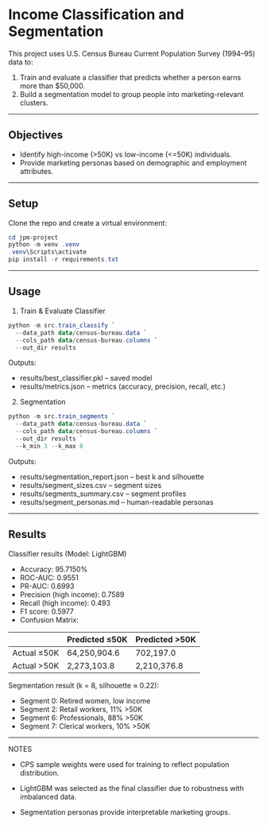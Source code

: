 # Income Classification and Segmentation

This project uses U.S. Census Bureau Current Population Survey (1994–95) data to:
1. Train and evaluate a classifier that predicts whether a person earns more than $50,000.
2. Build a segmentation model to group people into marketing-relevant clusters.

---

## Objectives
- Identify high-income (>50K) vs low-income (<=50K) individuals.
- Provide marketing personas based on demographic and employment attributes.

---

## Setup

Clone the repo and create a virtual environment:

```powershell
cd jpm-project
python -m venv .venv
.venv\Scripts\activate
pip install -r requirements.txt
```

---

## Usage

1. Train & Evaluate Classifier

```powershell
python -m src.train_classify `
  --data_path data/census-bureau.data `
  --cols_path data/census-bureau.columns `
  --out_dir results
```

Outputs:
- results/best_classifier.pkl – saved model
- results/metrics.json – metrics (accuracy, precision, recall, etc.)

2. Segmentation

```powershell
python -m src.train_segments `
  --data_path data/census-bureau.data `
  --cols_path data/census-bureau.columns `
  --out_dir results `
  --k_min 3 --k_max 8
```

Outputs:
- results/segmentation_report.json – best k and silhouette
- results/segment_sizes.csv – segment sizes
- results/segments_summary.csv – segment profiles
- results/segment_personas.md – human-readable personas

---

## Results

Classifier results (Model: LightGBM)

- Accuracy: 95.7150%
- ROC-AUC: 0.9551
- PR-AUC: 0.6993
- Precision (high income): 0.7589
- Recall (high income): 0.493
- F1 score: 0.5977
- Confusion Matrix:
  
|             | Predicted ≤50K | Predicted >50K |
| ----------- | -------------- | -------------- |
| Actual ≤50K | 64,250,904.6   | 702,197.0      |
| Actual >50K | 2,273,103.8    | 2,210,376.8    |

Segmentation result (k = 8, silhouette ≈ 0.22):

- Segment 0: Retired women, low income
- Segment 2: Retail workers, 11% >50K
- Segment 6: Professionals, 88% >50K
- Segment 7: Clerical workers, 10% >50K

---

NOTES

- CPS sample weights were used for training to reflect population distribution.

- LightGBM was selected as the final classifier due to robustness with imbalanced data.

- Segmentation personas provide interpretable marketing groups.
